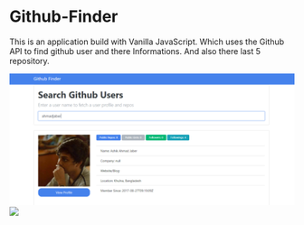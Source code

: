 # Github-Finder

This is an application build with Vanilla JavaScript.
Which uses the Github API to find github user and there Informations.
And also there last 5 repository.

![](img/capture.png)
![](img/captur1.png)
